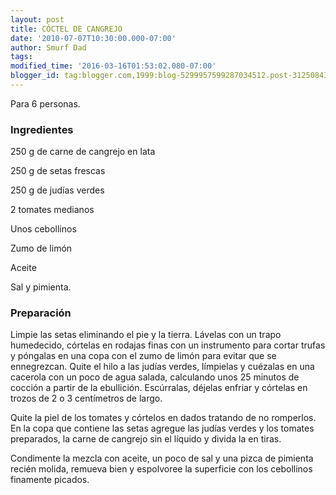 ```yaml
---
layout: post
title: CÓCTEL DE CANGREJO
date: '2010-07-07T10:30:00.000-07:00'
author: Smurf Dad
tags: 
modified_time: '2016-03-16T01:53:02.080-07:00'
blogger_id: tag:blogger.com,1999:blog-5299957599287034512.post-3125084346738045423
---
```


Para 6 personas.

<h3>Ingredientes</h3>

250 g de carne de cangrejo en lata

250 g de setas frescas

250 g de judías verdes

2 tomates medianos

Unos cebollinos

Zumo de limón

Aceite

Sal y pimienta.

<h3>Preparación</h3>

Limpie las setas eliminando el pie y la tierra. Lávelas con un trapo humedecido, córtelas en rodajas finas con un instrumento para cortar trufas y póngalas en una copa con el zumo de limón para evitar que se ennegrezcan. Quite el hilo a las judías verdes, límpielas y cuézalas en una cacerola con un poco de agua salada, calculando unos 25 minutos de cocción a partir de la ebullición. Escúrralas, déjelas enfriar y córtelas en trozos de 2 o 3 centímetros de largo.

Quite la piel de los tomates y córtelos en dados tratando de no romperlos. En la copa que contiene las setas agregue las judías verdes y los tomates preparados, la carne de cangrejo sin el líquido y divida la en tiras.

Condimente la mezcla con aceite, un poco de sal y una pizca de pimienta recién molida, remueva bien y espolvoree la superficie con los cebollinos finamente picados.


